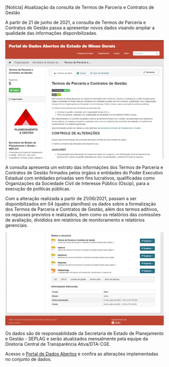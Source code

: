 [Notícia] Atualização da consulta de Termos de Parceria e Contratos de Gestão

A partir de 21 de junho de 2021, a consulta de Termos de Parceria e Contratos de Gestão passa a apresentar novos dados visando ampliar a qualidade das informações disponibilizadas.  

![](static/termos-parceria.png)

A consulta apresenta um extrato das informações dos Termos de Parceria e Contratos de Gestão firmados pelos órgãos e entidades do Poder Executivo Estadual com entidades privadas sem fins lucrativos, qualificadas como Organizações da Sociedade Civil de Interesse Público (Oscip), para a execução de políticas públicas.

Com a alteração realizada a partir de 21/06/2021, passam a ser disponibilizados em 04 (quatro planilhas) os dados sobre a formalização dos Termos de Parceria e Contratos de Gestão, além dos termos aditivos, os repasses previstos e realizados, bem como os relatórios das comissões de avaliação, divididos em relatórios de monitoramento e relatórios gerenciais.

![](static/dados-termos-parceria.png)

Os dados são de responsabilidade da Secretaria de Estado de Planejamento e Gestão - SEPLAG e serão atualizados mensalmente pela equipe da Diretoria Central de Transparência Ativa/DTA-CGE.

Acesso o [Portal de Dados Abertos](https://dados.mg.gov.br/dataset/termos-parceria-contratos-gestao) e confira as alterações implementadas no conjunto de dados.
